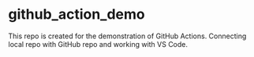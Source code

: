 # github_action_demo
This repo is created for the demonstration of GitHub Actions.
Connecting local repo with GitHub repo and working with VS Code.